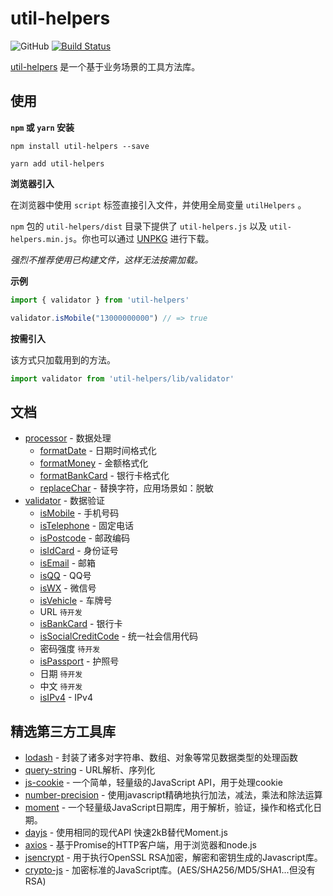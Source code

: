 # util-helpers

![GitHub](https://img.shields.io/github/license/doly-dev/util-helpers.svg)
[![Build Status](https://travis-ci.org/doly-dev/util-helpers.svg?branch=master)](https://travis-ci.org/doly-dev/util-helpers)

[util-helpers](https://doly-dev.github.io/util-helpers/index.html) 是一个基于业务场景的工具方法库。

## 使用

**`npm` 或 `yarn` 安装**

```shell
npm install util-helpers --save
```

```shell
yarn add util-helpers
```

**浏览器引入**

在浏览器中使用 `script` 标签直接引入文件，并使用全局变量 `utilHelpers` 。

`npm` 包的 `util-helpers/dist` 目录下提供了 `util-helpers.js` 以及 `util-helpers.min.js`。你也可以通过 [UNPKG](https://unpkg.com/util-helpers@latest/dist/) 进行下载。

*强烈不推荐使用已构建文件，这样无法按需加载。*

**示例**

```javascript
import { validator } from 'util-helpers'

validator.isMobile("13000000000") // => true
```

**按需引入**

该方式只加载用到的方法。

```javascript
import validator from 'util-helpers/lib/validator'
```

## 文档

- [processor](https://doly-dev.github.io/util-helpers/module-processor.html) - 数据处理
    - [formatDate](https://doly-dev.github.io/util-helpers/module-processor_formatDate.html) - 日期时间格式化
    - [formatMoney](https://doly-dev.github.io/util-helpers/module-processor_formatMoney.html) - 金额格式化
    - [formatBankCard](https://doly-dev.github.io/util-helpers/module-processor_formatBankCard.html) - 银行卡格式化
    - [replaceChar](https://doly-dev.github.io/util-helpers/module-processor_replaceChar.html) - 替换字符，应用场景如：脱敏
- [validator](https://doly-dev.github.io/util-helpers/module-validator.html) - 数据验证
    - [isMobile](https://doly-dev.github.io/util-helpers/module-validator_isMobile.html) - 手机号码
    - [isTelephone](https://doly-dev.github.io/util-helpers/module-validator_isTelephone.html) - 固定电话
    - [isPostcode](https://doly-dev.github.io/util-helpers/module-validator_isPostcode.html) - 邮政编码
    - [isIdCard](https://doly-dev.github.io/util-helpers/module-validator_isIdCard.html) - 身份证号
    - [isEmail](https://doly-dev.github.io/util-helpers/module-validator_isEmail.html) - 邮箱
    - [isQQ](https://doly-dev.github.io/util-helpers/module-validator_isQQ.html) - QQ号
    - [isWX](https://doly-dev.github.io/util-helpers/module-validator_isWX.html) - 微信号
    - [isVehicle](https://doly-dev.github.io/util-helpers/module-validator_isVehicle.html) - 车牌号
    - URL `待开发`
    - [isBankCard](https://doly-dev.github.io/util-helpers/module-validator_isBankCard.html) - 银行卡
    - [isSocialCreditCode](https://doly-dev.github.io/util-helpers/module-validator_isSocialCreditCode.html) - 统一社会信用代码
    - 密码强度 `待开发`
    - [isPassport](https://doly-dev.github.io/util-helpers/module-validator_isPassport.html) - 护照号
    - 日期 `待开发`
    - 中文 `待开发`
    - [isIPv4](https://doly-dev.github.io/util-helpers/module-validator_isIPv4.html) - IPv4

## 精选第三方工具库

- [lodash](https://www.npmjs.com/package/lodash) - 封装了诸多对字符串、数组、对象等常见数据类型的处理函数
- [query-string](https://www.npmjs.com/package/query-string) - URL解析、序列化
- [js-cookie](https://www.npmjs.com/package/js-cookie) - 一个简单，轻量级的JavaScript API，用于处理cookie
- [number-precision](https://www.npmjs.com/package/number-precision) - 使用javascript精确地执行加法，减法，乘法和除法运算
- [moment](https://www.npmjs.com/package/moment) - 一个轻量级JavaScript日期库，用于解析，验证，操作和格式化日期。
- [dayjs](https://www.npmjs.com/package/dayjs) - 使用相同的现代API 快速2kB替代Moment.js
- [axios](https://www.npmjs.com/package/axios) - 基于Promise的HTTP客户端，用于浏览器和node.js
- [jsencrypt](https://www.npmjs.com/package/jsencrypt) - 用于执行OpenSSL RSA加密，解密和密钥生成的Javascript库。
- [crypto-js](https://www.npmjs.com/package/crypto-js) - 加密标准的JavaScript库。(AES/SHA256/MD5/SHA1...但没有RSA)



